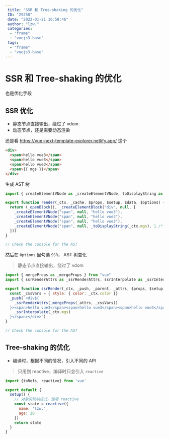 ```yaml
---
 title: "SSR 和 Tree-shaking 的优化"
 ID: "29250"
 date: "2022-01-21 16:58:46"
 author: "lzw."
 categories: 
  - "frame"
  - "vuejs3-base"
 tags: 
  - "frame"
  - "vuejs3-base"
---
```


# SSR 和 Tree-shaking 的优化

也是优化手段

## SSR 优化

- 静态节点直接输出，绕过了 vdom
- 动态节点，还是需要动态渲染

还是看 https://vue-next-template-explorer.netlify.app/ 这个

``` html
<div>
  <span>hello vue3</span>
  <span>hello vue3</span>
  <span>hello vue3</span>
  <span>{{ mgs }}</span>
</div>
```

生成 AST 树

```js
import { createElementVNode as _createElementVNode, toDisplayString as _toDisplayString, openBlock as _openBlock, createElementBlock as _createElementBlock } from "vue"

export function render(_ctx, _cache, $props, $setup, $data, $options) {
  return (_openBlock(), _createElementBlock("div", null, [
    _createElementVNode("span", null, "hello vue3"),
    _createElementVNode("span", null, "hello vue3"),
    _createElementVNode("span", null, "hello vue3"),
    _createElementVNode("span", null, _toDisplayString(_ctx.mgs), 1 /* TEXT */)
  ]))
}

// Check the console for the AST
```

然后在 `Options` 里勾选 `SSR`， AST 树变化

> 静态节点直接输出，绕过了 vdom

```js
import { mergeProps as _mergeProps } from "vue"
import { ssrRenderAttrs as _ssrRenderAttrs, ssrInterpolate as _ssrInterpolate } from "vue/server-renderer"

export function ssrRender(_ctx, _push, _parent, _attrs, $props, $setup, $data, $options) {
  const _cssVars = { style: { color: _ctx.color }}
  _push(`<div${
    _ssrRenderAttrs(_mergeProps(_attrs, _cssVars))
  }><span>hello vue3</span><span>hello vue3</span><span>hello vue3</span><span>${
    _ssrInterpolate(_ctx.mgs)
  }</span></div>`)
}

// Check the console for the AST
```

## Tree-shaking 的优化

- 编译时，根据不同的情况，引入不同的 API

> 只用到 reactive，编译时只会引入 `reactive`

```js
import {toRefs, reactive} from 'vue'

export default { 
  setup() {
    // 对象实现响应式，使用 reactive
    const state = reactive({
      name: 'lzw.',
      age: 20
    })
    return state
  }
}
```
